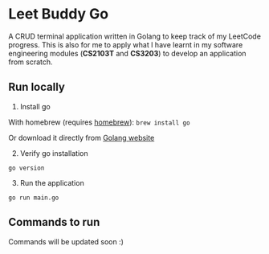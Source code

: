 # Leet Buddy Go

A CRUD terminal application written in Golang to keep track of my LeetCode progress. This is also for me to apply what I have learnt in my software engineering modules (**CS2103T** and **CS3203**) to develop an application from scratch.

## Run locally

1. Install go

With homebrew (requires [homebrew](https://brew.sh/)): `brew install go` 

Or download it directly from [Golang website](https://go.dev/doc/install)

2. Verify go installation

`go version`

3. Run the application

`go run main.go`

## Commands to run

Commands will be updated soon :)